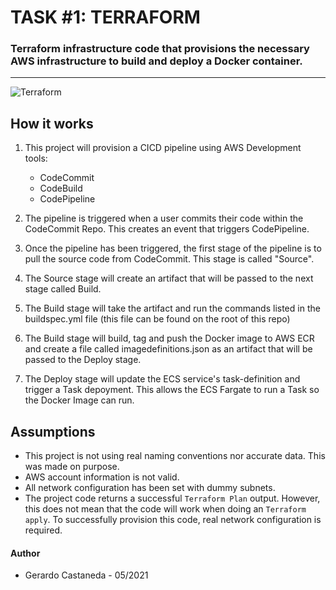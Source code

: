 # TASK #1: TERRAFORM
### Terraform infrastructure code that provisions the necessary AWS infrastructure to build and deploy a Docker container. 

---
![Terraform](https://cdn.rawgit.com/hashicorp/terraform-website/master/content/source/assets/images/logo-hashicorp.svg)

## How it works
1. This project will provision a CICD pipeline using AWS Development tools:

    * CodeCommit
    * CodeBuild
    * CodePipeline

2. The pipeline is triggered when a user commits their code within the CodeCommit Repo. This creates an event that triggers CodePipeline.
3. Once the pipeline has been triggered, the first stage of the pipeline is to pull the source code from CodeCommit. This stage is called "Source".
4. The Source stage will create an artifact that will be passed to the next stage called Build.
5. The Build stage will take the artifact and run the commands listed in the buildspec.yml file (this file can be found on the root of this repo)
6. The Build stage will build, tag and push the Docker image to AWS ECR and create a file called imagedefinitions.json as an artifact that will be passed to the Deploy stage.
7. The Deploy stage will update the ECS service's task-definition and trigger a Task depoyment. This allows the ECS Fargate to run a Task so the Docker Image can run. 

## Assumptions
* This project is not using real naming conventions nor accurate data. This was made on purpose.
* AWS account information is not valid.
* All network configuration has been set with dummy subnets. 
* The project code returns a successful `Terraform Plan` output. However, this does not mean that the code will work when doing an `Terraform apply`. To successfully provision this code, real network configuration is required.

#### Author
* Gerardo Castaneda - 05/2021